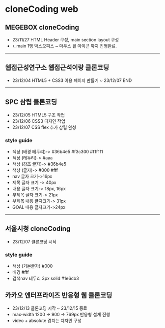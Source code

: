 # cloneCoding web
## MEGEBOX cloneCoding
* 23/11/27 HTML Header 구성, main section layout 구성
* ㄴmain 1행 박스오피스 ~ 마우스 휠 아이콘 까지 진행완료.
----
## 웹접근성연구소 웹접근석이랑 클론코딩
* 23/12/04 HTML5 + CSS3 이용 페이지 만들기 ~ 23/12/07 END
----
## SPC 삼립 클론코딩
* 23/12/05 HTML5 구조 작업
* 23/12/06 CSS3 디자인 작업
* 23/12/07 CSS flex 추가 삼립 완성
### style guide
* 색상 (배경 테두리)-> #36b4e5 #f3c300 #f1f1f1
* 색상 (테두리)-> #aaa
* 색상 (강조 글자)-> #36b4e5
* 색상 (글자)-> #000 #fff
* nav 글자 크기->16px
* 제목 글자 크기 -> 40px
* 내용 글자 크기-> 18px, 16px
* 부제목 글자 크기-> 21px
* 부제목 내용 글자크기-> 31px
* GOAL 내용 글자크기->24px
----
## 서울시청 cloneCoding
* 23/12/07 클론코딩 시작
### style guide
* 색상 (기본글자) #000
* 배경 #fff
* 검색nav 테두리 3px solid #1e6cb3
## 카카오 엔터프라이즈 반응형 웹 클론코딩
* 23/12/13 클론코딩 시작 ~ 23/12/15 종료
* max-width 1200 -> 900 -> 769px 반응형 설계 진행
* video + absolute 겹치는 디자인 구성
